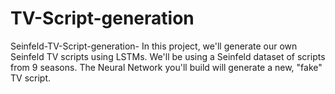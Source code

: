 # TV-Script-generation
Seinfeld-TV-Script-generation- In this project, we'll generate our own Seinfeld TV scripts using LSTMs. We'll be using a Seinfeld dataset of scripts from 9 seasons. The Neural Network you'll build will generate a new, "fake" TV script.
